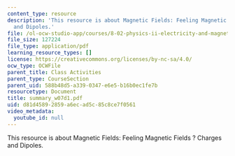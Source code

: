 ```yaml
---
content_type: resource
description: 'This resource is about Magnetic Fields: Feeling Magnetic Fields ? Charges
  and Dipoles.'
file: /ol-ocw-studio-app/courses/8-02-physics-ii-electricity-and-magnetism-spring-2007/d81d45892859a6ecad5c85c8ce7f0561_summary_w07d1.pdf
file_size: 127224
file_type: application/pdf
learning_resource_types: []
license: https://creativecommons.org/licenses/by-nc-sa/4.0/
ocw_type: OCWFile
parent_title: Class Activities
parent_type: CourseSection
parent_uid: 588b48d5-a339-0347-e6e5-b16b0ec1fe7b
resourcetype: Document
title: summary_w07d1.pdf
uid: d81d4589-2859-a6ec-ad5c-85c8ce7f0561
video_metadata:
  youtube_id: null
---
```

This resource is about Magnetic Fields: Feeling Magnetic Fields ? Charges and Dipoles.